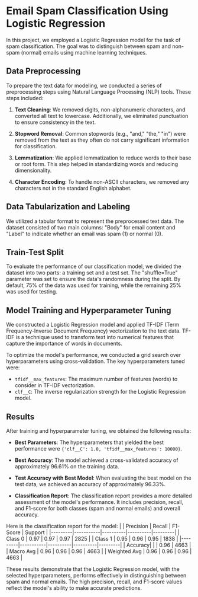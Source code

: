# Email Spam Classification Using Logistic Regression

In this project, we employed a Logistic Regression model for the task of spam classification. The goal was to distinguish between spam and non-spam (normal) emails using machine learning techniques.

## Data Preprocessing

To prepare the text data for modeling, we conducted a series of preprocessing steps using Natural Language Processing (NLP) tools. These steps included:

1. **Text Cleaning**: We removed digits, non-alphanumeric characters, and converted all text to lowercase. Additionally, we eliminated punctuation to ensure consistency in the text.

2. **Stopword Removal**: Common stopwords (e.g., "and," "the," "in") were removed from the text as they often do not carry significant information for classification.

3. **Lemmatization**: We applied lemmatization to reduce words to their base or root form. This step helped in standardizing words and reducing dimensionality.

4. **Character Encoding**: To handle non-ASCII characters, we removed any characters not in the standard English alphabet.

## Data Tabularization and Labeling

We utilized a tabular format to represent the preprocessed text data. The dataset consisted of two main columns: "Body" for email content and "Label" to indicate whether an email was spam (1) or normal (0).

## Train-Test Split

To evaluate the performance of our classification model, we divided the dataset into two parts: a training set and a test set. The "shuffle=True" parameter was set to ensure the data's randomness during the split. By default, 75% of the data was used for training, while the remaining 25% was used for testing.

## Model Training and Hyperparameter Tuning

We constructed a Logistic Regression model and applied TF-IDF (Term Frequency-Inverse Document Frequency) vectorization to the text data. TF-IDF is a technique used to transform text into numerical features that capture the importance of words in documents.

To optimize the model's performance, we conducted a grid search over hyperparameters using cross-validation. The key hyperparameters tuned were:

- `tfidf__max_features`: The maximum number of features (words) to consider in TF-IDF vectorization.
- `clf__C`: The inverse regularization strength for the Logistic Regression model.

## Results

After training and hyperparameter tuning, we obtained the following results:

- **Best Parameters**: The hyperparameters that yielded the best performance were `{'clf__C': 1.0, 'tfidf__max_features': 10000}`.

- **Best Accuracy**: The model achieved a cross-validated accuracy of approximately 96.61% on the training data.

- **Test Accuracy with Best Model**: When evaluating the best model on the test data, we achieved an accuracy of approximately 96.33%.

- **Classification Report**: The classification report provides a more detailed assessment of the model's performance. It includes precision, recall, and F1-score for both classes (spam and normal emails) and overall accuracy.

Here is the classification report for the model:
|         | Precision |  Recall  | F1-Score | Support |
|---------|-----------|----------|----------|---------|
| Class 0 |   0.97    |   0.97   |   0.97   |  2825   |
| Class 1 |   0.95    |   0.96   |   0.95   |  1838   |
|---------|-----------|----------|----------|---------|
| Accuracy|           |          |   0.96   |  4663   |
| Macro Avg |   0.96  |   0.96   |   0.96   |  4663   |
| Weighted Avg |   0.96  |   0.96   |   0.96   |  4663   |

These results demonstrate that the Logistic Regression model, with the selected hyperparameters, performs effectively in distinguishing between spam and normal emails. The high precision, recall, and F1-score values reflect the model's ability to make accurate predictions.
